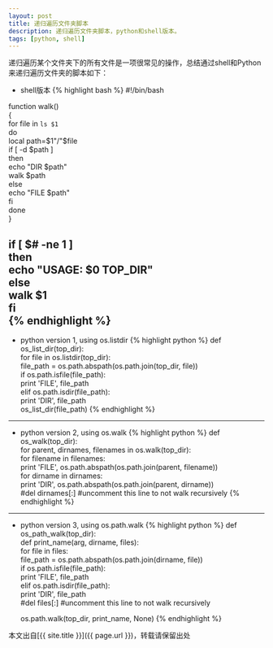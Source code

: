 ```yaml
---
layout: post
title: 递归遍历文件夹脚本
description: 递归遍历文件夹脚本，python和shell版本。
tags: [python, shell]
---
```


递归遍历某个文件夹下的所有文件是一项很常见的操作，总结通过shell和Python来递归遍历文件夹的脚本如下：
<!--more-->

+ shell版本
    {% highlight bash %}
#!/bin/bash  

function walk()  
{  
  for file in `ls $1`  
  do  
    local path=$1"/"$file  
    if [ -d $path ]  
     then  
      echo "DIR $path"  
      walk $path  
    else  
      echo "FILE $path"  
    fi  
  done  
}  

if [ $# -ne 1 ]  
then  
  echo "USAGE: $0 TOP_DIR"  
else  
  walk $1  
fi  
    {% endhighlight %}
---
+ python version 1, using os.listdir
    {% highlight python %}
def os_list_dir(top_dir):  
  for file in os.listdir(top_dir):  
    file_path = os.path.abspath(os.path.join(top_dir, file))  
    if os.path.isfile(file_path):  
      print 'FILE', file_path  
    elif os.path.isdir(file_path):  
      print 'DIR', file_path  
      os_list_dir(file_path)
    {% endhighlight %}

---
+ python version 2, using os.walk
    {% highlight python %}
def os_walk(top_dir):  
  for parent, dirnames, filenames in os.walk(top_dir):  
    for filename in filenames:  
      print 'FILE', os.path.abspath(os.path.join(parent, filename))  
    for dirname in dirnames:  
      print 'DIR', os.path.abspath(os.path.join(parent, dirname))  
    #del dirnames[:]  #uncomment this line to not walk recursively 
    {% endhighlight %}

---
+ python version 3, using os.path.walk
{% highlight python %}
def os_path_walk(top_dir):  
  def print_name(arg, dirname, files):  
    for file in files:  
      file_path = os.path.abspath(os.path.join(dirname, file))  
      if os.path.isfile(file_path):  
        print 'FILE', file_path  
      elif os.path.isdir(file_path):  
        print 'DIR', file_path  
    #del files[:] #uncomment this line to not walk recursively  
   
  os.path.walk(top_dir, print_name, None)
{% endhighlight %}

本文出自[{{ site.title }}]({{ page.url }})，转载请保留出处